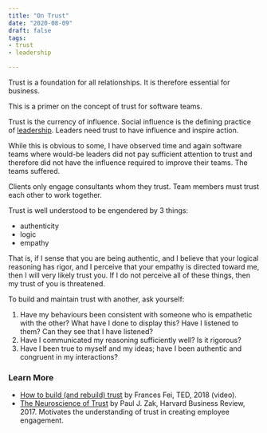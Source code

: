 ```yaml
---
title: "On Trust"
date: "2020-08-09"
draft: false
tags:
- trust
- leadership

---
```


Trust is a foundation for all relationships. It is therefore essential for
business.

This is a primer on the concept of trust for software teams.

<!--more-->


Trust is the currency of influence. Social influence is the defining practice
of [leadership](/blog/leadership/). Leaders need trust to have influence and
inspire action.

While this is obvious to some, I have observed time and again software teams
where would-be leaders did not pay sufficient attention to trust and therefore
did not have the influence required to improve their teams. The teams suffered.

Clients only engage consultants whom they trust. Team members must trust each
other to work together.

Trust is well understood to be engendered by 3 things:

- authenticity
- logic
- empathy

That is, if I sense that you are being authentic, and I believe that your
logical reasoning has rigor, and I perceive that your empathy is directed
toward me, then I will very likely trust you. If I do not perceive all of these
things, then my trust of you is threatened.

To build and maintain trust with another, ask yourself:

1. Have my behaviours been consistent with someone who is empathetic with the
   other? What have I done to display this? Have I listened to them? Can they
   see that I have listened?
2. Have I communicated my reasoning sufficiently well? Is it rigorous?
3. Have I been true to myself and my ideas; have I been authentic and congruent
   in my interactions?


### Learn More

- [How to build (and rebuild) trust](https://www.ted.com/talks/frances_frei_how_to_build_and_rebuild_trust)
  by Frances Fei, TED, 2018 (video).
- [The Neuroscience of Trust](https://hbr.org/2017/01/the-neuroscience-of-trust)
  by Paul J. Zak, Harvard Business Review, 2017.
  Motivates the understanding of trust in creating employee engagement.
